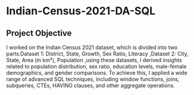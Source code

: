 # Indian-Census-2021-DA-SQL

## Project Objective 
I worked on the Indian Census 2021 dataset, which is divided into two parts:Dataset 1: District, State, Growth, Sex Ratio, Literacy ,Dataset 2: City, State, Area (in km²), Population ,using these datasets,
I derived insights related to population distribution, sex ratio, education levels, male-female demographics, and gender comparisons. To achieve this, I applied a wide range of advanced SQL techniques, including window functions, joins, subqueries, CTEs, HAVING clauses, and other aggregate operations.
